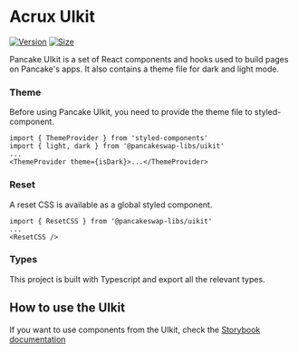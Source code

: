 # Acrux UIkit

[![Version](https://img.shields.io/npm/v/@pancakeswap-libs/uikit)](https://www.npmjs.com/package/@pancakeswap-libs/uikit) [![Size](https://img.shields.io/bundlephobia/min/@pancakeswap-libs/uikit)](https://www.npmjs.com/package/@pancakeswap-libs/uikit)

Pancake UIkit is a set of React components and hooks used to build pages on Pancake's apps. It also contains a theme file for dark and light mode.


### Theme

Before using Pancake UIkit, you need to provide the theme file to styled-component.

```
import { ThemeProvider } from 'styled-components'
import { light, dark } from '@pancakeswap-libs/uikit'
...
<ThemeProvider theme={isDark}>...</ThemeProvider>
```

### Reset

A reset CSS is available as a global styled component.

```
import { ResetCSS } from '@pancakeswap-libs/uikit'
...
<ResetCSS />
```

### Types

This project is built with Typescript and export all the relevant types.

## How to use the UIkit

If you want to use components from the UIkit, check the [Storybook documentation](https://pancakeswap.github.io/pancake-uikit/)
